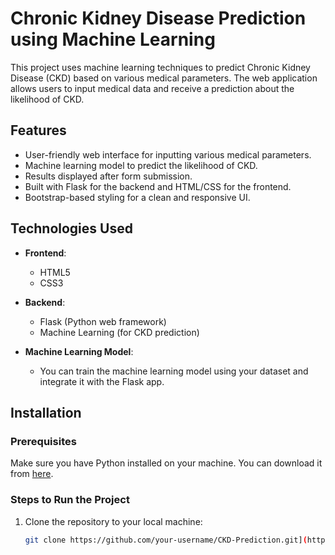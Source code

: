 # Chronic Kidney Disease Prediction using Machine Learning

This project uses machine learning techniques to predict Chronic Kidney Disease (CKD) based on various medical parameters. The web application allows users to input medical data and receive a prediction about the likelihood of CKD.

## Features

- User-friendly web interface for inputting various medical parameters.
- Machine learning model to predict the likelihood of CKD.
- Results displayed after form submission.
- Built with Flask for the backend and HTML/CSS for the frontend.
- Bootstrap-based styling for a clean and responsive UI.

## Technologies Used

- **Frontend**:
  - HTML5
  - CSS3
  
- **Backend**:
  - Flask (Python web framework)
  - Machine Learning (for CKD prediction)
  
- **Machine Learning Model**:
  - You can train the machine learning model using your dataset and integrate it with the Flask app.

## Installation

### Prerequisites

Make sure you have Python installed on your machine. You can download it from [here](https://www.python.org/downloads/).

### Steps to Run the Project

1. Clone the repository to your local machine:
   ```bash
   git clone https://github.com/your-username/CKD-Prediction.git](https://github.com/Saidath/The-Prediction-of-Chronic-Kidney-Disease-using-Machine-Learning

